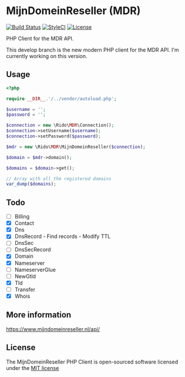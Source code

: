 # MijnDomeinReseller (MDR)

[![Build Status](https://travis-ci.org/Rido/MijnDomeinReseller.svg)](https://travis-ci.org/Rido/MijnDomeinReseller)
[![StyleCI](https://styleci.io/repos/50727782/shield)](https://styleci.io/repos/50727782)
[![License](https://poser.pugx.org/rido/mijndomeinreseller/license)](https://packagist.org/packages/rido/mijndomeinreseller)

PHP Client for the MDR API.

This develop branch is the new modern PHP client for the MDR API. I'm currently working on this version.

## Usage
```php
<?php

require __DIR__.'/../vendor/autoload.php';

$username = '';
$password = '';

$connection = new \Rido\MDR\Connection();
$connection->setUsername($username);
$connection->setPassword($password);

$mdr = new \Rido\MDR\MijnDomeinReseller($connection);

$domain = $mdr->domain();

$domains = $domain->get();

// Array with all the registered domains
var_dump($domains); 
```

## Todo
- [ ] Billing
- [x] Contact
- [x] Dns
- [x] DnsRecord
      - Find records
      - Modify TTL
- [ ] DnsSec
- [ ] DnsSecRecord
- [x] Domain
- [x] Nameserver
- [ ] NameserverGlue
- [ ] NewGtld
- [x] Tld
- [ ] Transfer
- [x] Whois

## More information
https://www.mijndomeinreseller.nl/api/

## License
The MijnDomeinReseller PHP Client is open-sourced software licensed under the [MIT license](http://opensource.org/licenses/MIT)
